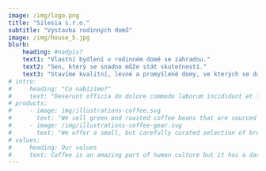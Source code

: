 ```yaml
---
image: /img/logo.png
title: "Silesia s.r.o."
subtitle: "Výstavba rodinných domů"
image: /img/house_5.jpg
blurb:
    heading: #nadpis?
    text1: "Vlastní bydlení v rodinném domě se zahradou." 
    text2: "Sen, který se snadno může stát skutečností."
    text3: "Stavíme kvalitní, levné a promyšlené domy, ve kterých se dobře žije."
# intro:
#     heading: "Co nabízíme?"
#     text: "Deserunt officia do dolore commodo laborum incididunt et fugiat esse ad occaecat cupidatat ullamco. Culpa dolor ad non sunt magna ut. Labore sit Lorem exercitation adipisicing cupidatat. Officia ex culpa esse commodo veniam irure laborum ad do tempor amet non consectetur. Id tempor deserunt aute amet laborum ad aliqua cillum. Velit est adipisicing ullamco dolor nulla amet labore eiusmod ipsum exercitation."
# products:
#     - image: img/illustrations-coffee.svg
#       text: "We sell green and roasted coffee beans that are sourced directly from independent farmers and farm cooperatives. We’re proud to offer a variety of coffee beans grown with great care for the environment and local communities. Check our post or contact us directly for current availability."
#     - image: /img/illustrations-coffee-gear.svg
#       text: "We offer a small, but carefully curated selection of brewing gear and tools for every taste and experience level. No matter if you roast your own beans or just bought your first french press, you’ll find a gadget to fall in love with in our shop."
# values:
#     heading: Our values
#     text: Coffee is an amazing part of human culture but it has a dark side too – one of colonialism and mindless abuse of natural resources and human lives. We want to turn this around and return the coffee trade to the drink’s exhilarating, empowering and unifying nature.
---
```


